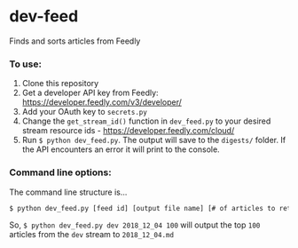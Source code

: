 # dev-feed
Finds and sorts articles from Feedly

### To use:
1. Clone this repository
2. Get a developer API key from Feedly: https://developer.feedly.com/v3/developer/
3. Add your OAuth key to `secrets.py`
4. Change the `get_stream_id()` function in `dev_feed.py` to your desired stream resource ids - https://developer.feedly.com/cloud/
5. Run `$ python dev_feed.py`. The output will save to the `digests/` folder. If the API encounters an error it will print to the console.

### Command line options:
The command line structure is...

```bash
$ python dev_feed.py [feed id] [output file name] [# of articles to return]
```

So, `$ python dev_feed.py dev 2018_12_04 100` will output the top `100` articles from the `dev` stream to `2018_12_04.md`
